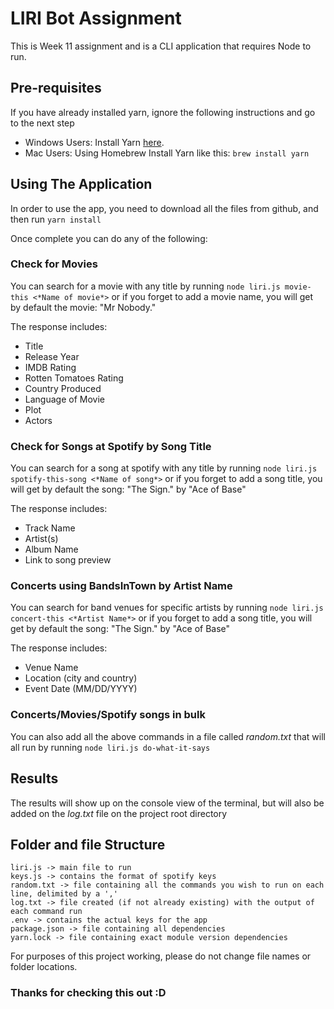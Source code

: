 # LIRI Bot Assignment

This is Week 11 assignment and is a CLI application that requires Node to run.

## Pre-requisites

If you have already installed yarn, ignore the following instructions and go to the next step

* Windows Users: Install Yarn [here](https://yarnpkg.com/latest.msi).
* Mac Users: Using Homebrew Install Yarn like this: `brew install yarn`

## Using The Application

In order to use the app, you need to download all the files from github, and then run `yarn install`

Once complete you can do any of the following:

### Check for Movies

You can search for a movie with any title by running
`node liri.js movie-this <*Name of movie*>`
or if you forget to add a movie name, you will get by default the movie: "Mr Nobody."

The response includes:
* Title
* Release Year
* IMDB Rating
* Rotten Tomatoes Rating
* Country Produced
* Language of Movie
* Plot
* Actors

### Check for Songs at Spotify by Song Title

You can search for a song at spotify with any title by running
`node liri.js spotify-this-song <*Name of song*>`
or if you forget to add a song title, you will get by default the song: "The Sign." by "Ace of Base"

The response includes:
* Track Name
* Artist(s)
* Album Name
* Link to song preview


### Concerts using BandsInTown by Artist Name

You can search for band venues for specific artists by running
`node liri.js concert-this <*Artist Name*>`
or if you forget to add a song title, you will get by default the song: "The Sign." by "Ace of Base"

The response includes:
* Venue Name
* Location (city and country)
* Event Date (MM/DD/YYYY)

### Concerts/Movies/Spotify songs in bulk

You can also add all the above commands in a file called *random.txt* that will all run by running `node liri.js do-what-it-says`

## Results

The results will show up on the console view of the terminal, but will also be added on the *log.txt* file on the project root directory


## Folder and file Structure

```
liri.js -> main file to run
keys.js -> contains the format of spotify keys
random.txt -> file containing all the commands you wish to run on each line, delimited by a ','
log.txt -> file created (if not already existing) with the output of each command run
.env -> contains the actual keys for the app
package.json -> file containing all dependencies
yarn.lock -> file containing exact module version dependencies
```
For purposes of this project working, please do not change file names or folder locations.

### Thanks for checking this out :D
